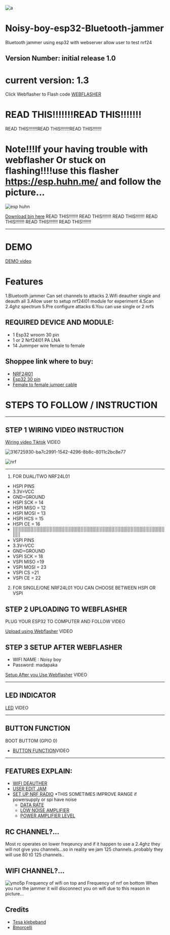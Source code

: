 

![a](https://github.com/user-attachments/assets/4e11c46b-b2b4-4505-91b3-af24706f13ca)

# Noisy-boy-esp32-Bluetooth-jammer
Bluetooth jammer using esp32 with webserver allow user to test nrf24

## Version Number: initial release 1.0

#  current version: 1.3

Click Webflasher to Flash code
[WEBFLASHER](https://smoochiee.github.io/Noisy-boy-esp32-Bluetooth-jammer/flash)


# READ THIS!!!!!!!READ THIS!!!!!!!

READ THIS!!!!!!!READ THIS!!!!!!!READ THIS!!!!!!!



# Note!!!If your having trouble with webflasher Or stuck on flashing!!!!use this flasher https://esp.huhn.me/  and follow the picture...

![esp huhn](https://github.com/user-attachments/assets/dea93d82-1f3e-4c6b-9fd0-88205792e72a)


[Download bin here](https://drive.google.com/drive/folders/13cM8WRz8HHXuicDLaxfERslyFuzxRw95?usp=drive_link)
READ THIS!!!!!!!
READ THIS!!!!!!!
READ THIS!!!!!!!
READ THIS!!!!!!!
READ THIS!!!!!!!
READ THIS!!!!!!!


---


# DEMO
[DEMO video](https://vt.tiktok.com/ZS2mkctCM/)


# Features

1.Bluetooth jammer Can set channels to attacks
2.Wifi deauther single and deauth all
3.Allow user to setup nrf24l01 module for experiment
4.Scan 2.4ghz spectrum
5.Pre configure attacks
6.You can use single or 2 nrfs



## REQUIRED DEVICE AND MODULE:

* 1 Esp32 wroom 30 pin
* 1 or 2 Nrf24l01 PA LNA
* 14 Jummper wire female to female


## Shoppee link where to buy:

* [NRF24l01](https://ph.shp.ee/995sg2d?smtt=0.0.9)
*  [Esp32 30 pin](https://ph.shp.ee/5biyof5?smtt=0.0.9)
* [Female to female jumper cable](https://ph.shp.ee/pvbwzxh?smtt=0.0.9)



# STEPS TO FOLLOW / INSTRUCTION 
---
 
 ## STEP 1 WIRING VIDEO INSTRUCTION
[Wiring video Tiktok](https://vt.tiktok.com/ZS2mhHxwg/) VIDEO

![316725930-ba7c2991-1542-4296-8b8c-8011c2bc8e77](https://github.com/user-attachments/assets/2eda5c3c-843f-427f-8967-ff948f7b31f0)


![nrf](https://github.com/user-attachments/assets/0925bcad-5da9-4b5b-8263-1537b2578b7c)

---
1. FOR DUAL/TWO NRF24L01
 * HSPI PINS 
 * 3.3V=VCC
 *  GND=GROUND
 * HSPI SCK = 14
 * HSPI MISO = 12
 * HSPI MOSI = 13
 *  HSPI HCS = 15
 *  HSPI CE = 16
 *  ||||||||||||||||||||||||||||||||||||||||||||||||||||||||||||||||||||||||||||||||||||||||||||||||||||||||||||
 *    VSPI PINS
 * 3.3V=VCC
 * GND=GROUND
 * VSPI SCK = 18
 *  VSPI MISO =19
 *  VSPI MOSI = 23
 *  VSPI CS =21
 *  VSPI CE = 22
2. FOR SINGLE/ONE NRF24L01 YOU CAN CHOOSE BETWEEN HSPI OR VSPI


## STEP 2 UPLOADING TO WEBFLASHER

PLUG YOUR ESP32 TO COMPUTER AND FOLLOW VIDEO

[Upload using Webflasher](https://www.tiktok.com/@smoochiee89/video/7413955755163847943?is_from_webapp=1&sender_device=pc&web_id=7406626786861385232) VIDEO





## STEP 3 SETUP AFTER WEBFLASHER

* WIFI NAME : Noisy boy
* Password: madapaka

[Setup After you Use Webflasher](https://vt.tiktok.com/ZS2q9WAGe) VIDEO


--- 
## LED INDICATOR
[LED](https://www.tiktok.com/@smoochiee89/video/7413986381719948564?is_from_webapp=1&sender_device=pc&web_id=7406626786861385232) VIDEO

---
## BUTTON FUNCTION

BOOT BUTTOM (GPIO 0)

* [BUTTON FUNCTION](https://www.tiktok.com/@smoochiee89/video/7413990152793558279?is_from_webapp=1&sender_device=pc&web_id=7406626786861385232)VIDEO
---
## FEATURES EXPLAIN:
* [WIFI DEAUTHER](https://www.tiktok.com/@smoochiee89/video/7413981169454288148?is_from_webapp=1&sender_device=pc&web_id=7406626786861385232)
* [USER EDIT JAM](https://vt.tiktok.com/ZS2q9bPYd/)
* [SET UP NRF
 RADIO](https://www.tiktok.com/@smoochiee89/video/7414343023418428690?is_from_webapp=1&sender_device=pc&web_id=7406626786861385232)
*THIS SOMETIMES IMPROVE RANGE if powersupply or spi have noise
  * [DATA RATE ](https://nrf24.github.io/RF24/group__Datarate.html)
  * [LOW NOISE AMPLIFIER](https://en.wikipedia.org/wiki/Low-noise_amplifier)
  * [POWER AMPLIFIER LEVEL](https://nrf24.github.io/RF24/group__PALevel.html)


## RC CHANNEL?...
Most rc operates on lower freqeuncy and if it happen to use a 2.4ghz they will not give you channels...so in reality we jam 125 channels..probably they will use 80 t0 125 channels..

## WIFI CHANNEL?...
![ymo5p](https://github.com/user-attachments/assets/7e87ac33-c439-40a4-a5bf-891e97545918)
Frequency of wifi on top and Frequency of nrf on bottom
When you run the jammer it will disconnect you on wifi due to this reason in picture...


## Credits 


*   [Tesa klebeband](https://github.com/tesa-klebeband)
* [Bmorcelli](https://github.com/bmorcelli)


